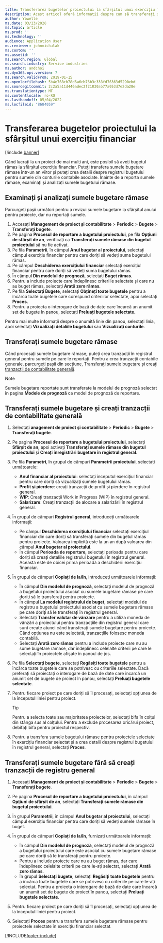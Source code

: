 ```yaml
---
title: Transferarea bugetelor proiectului la sfârșitul unui exercițiu financiar
description: Acest articol oferă informații despre cum să transferați sumele bugetare rămase în anii următori și să creați detalii privind registrul bugetului.
author: Yowelle
ms.date: 03/23/2020
ms.topic: article
ms.prod: ''
ms.technology: ''
audience: Application User
ms.reviewer: johnmichalak
ms.custom: ''
ms.assetid: ''
ms.search.region: Global
ms.search.industry: Service industries
ms.author: andchoi
ms.dyn365.ops.version: 7
ms.search.validFrom: 2019-01-15
ms.openlocfilehash: 5b4e768cb78d6a6cb76b3c338fd76363d5290ebd
ms.sourcegitcommit: 2c2a5a11d446adec2f21030ab77a053d7e2da28e
ms.translationtype: MT
ms.contentlocale: ro-RO
ms.lasthandoff: 05/04/2022
ms.locfileid: "8684059"
---
```

# <a name="transfer-project-budgets-at-fiscal-year-end"></a>Transferarea bugetelor proiectului la sfârșitul unui exercițiu financiar

[!include [banner](../includes/banner.md)]

Când lucrați la un proiect de mai mulți ani, este posibil să aveți bugetul rămas la sfârșitul exercițiu financiar. Puteți transfera sumele bugetare rămase într-un an viitor și puteți crea detalii despre registrul bugetului pentru sumele din conturile contabile asociate. Înainte de a reporta sumele rămase, examinați și analizați sumele bugetului rămase.

## <a name="review-and-analyze-remaining-budget-amounts"></a>Examinați și analizați sumele bugetare rămase

Parcurgeți pașii următori pentru a revizui sumele bugetare la sfârșitul anului pentru proiecte, dar nu reportați sumele.

1. Accesați **Management de proiect și contabilitate** > **Periodic** > **Bugete** > **Transferați bugete**. 
2. Pe pagina **Procesul de reportare a bugetului proiectului**, pe fila **Opțiuni de sfârșit de an**, verificați ca **Transferați sumele rămase din bugetul proiectului** să nu fie activat.
3. Pe fila **Parametrii**, în câmpul **Anul bugetar al proiectului**, selectați câmpul exercițiu financiar pentru care doriți să vedeți suma bugetului rămas. 
4. Pe câmpul **Deschiderea exercițiului financiar** selectați exercițiul financiar pentru care doriți să vedeți suma bugetului rămas. 
5. În câmpul **Din modelul de prognoză**, selectați **Buget rămas**. 
6. Pentru a include proiecte care îndeplinesc criteriile selectate și care nu au buget rămas, selectați **Arată zero rămas**.  
7. Pe fila **Selectați Bugete**, selectați **Obțineți toate bugetele** pentru a încărca toate bugetele care corespund criteriilor selectate, apoi selectați **Proces**. 
8. Pentru a proiecta o interogare de bază de date care încarcă un anumit set de bugete în panou, selectați **Preluați bugetele selectate**.

Pentru mai multe informații despre o anumită linie din panou, selectați linia, apoi selectați **Vizualizați detaliile bugetului** sau **Vizualizați conturile**.

## <a name="carry-forward-remaining-budget-amounts"></a>Transferați sumele bugetare rămase 

Când procesați sumele bugetare rămase, puteți crea tranzacții în registrul general pentru sumele pe care le reportați. Pentru a crea tranzacții contabile generale, parcurgeți pașii din secțiune, [Transferați sumele bugetare și creați tranzacții de contabilitate generală](#carry-forward). 

> [!NOTE]
> Sumele bugetare reportate sunt transferate la modelul de prognoză selectat în pagina **Modele de prognoză** ca model de prognoză de reportare.  

## <a name="carry-forward-budget-amounts-and-create-general-ledger-transactions"></a><a name="carry-forward"></a>Transferați sumele bugetare și creați tranzacții de contabilitate generală

1.  Selectați **anagement de proiect și contabilitate** > **Periodic** > **Bugete** > **Transferați bugete**. 
2. Pe pagina **Procesul de reportare a bugetului proiectului**, selectați **Sfârșit de an**, apoi activați **Transferați sumele rămase din bugetul proiectului** și **Creați înregistrări bugetare în registrul general**. 
3. Pe fila **Parametri**, în grupul de câmpuri **Parametrii proiectului**, selectați următoarele:

   - **Anul financiar al proiectului**: selectați începutul exercițiul financiar pentru care doriți să vizualizați sumele bugetului rămas. 
   - **Profit și pierdere**: creați tranzacții de profit și pierdere în registrul general. 
   -  **WIP**: Creați tranzacții Work in Progress (WIP) în registrul general.
   -  **Salarizare**: Creați tranzacții de alocare a salarizării în registrul general. 

5. În grupul de câmpuri **Registrul general**, introduceți următoarele informații: 

   - Pe câmpul **Deschiderea exercițiului financiar** selectați exercițiul financiar din care doriți să transferați sumele din bugetul rămas pentru proiecte. Valoarea implicită este la un an după valoarea din câmpul **Anul bugetar al proiectului**.
   -  În câmpul **Perioada de reportare**, selectați perioada pentru care doriți să creați detaliile registrului bugetului în registrul general. Aceasta este de obicei prima perioadă a deschiderii exercițiu financiar.

6. În grupul de câmpuri **Copiați de la/în**, introduceți următoarele informații:

   - În câmpul **Din modelul de prognoză**, selectați modelul de prognoză a bugetului proiectului asociat cu sumele bugetare rămase pe care doriți să le transferați pentru proiecte. 
   - În câmpul **La modelul registrului de buget**, selectați modelul de registru a bugetului proiectului asociat cu sumele bugetare rămase pe care doriți să le transferați în registrul general. 
   -  Selectați **Transfer valutar de vânzare** pentru a utiliza moneda de vânzări a proiectului pentru tranzacțiile din registrul general care sunt create atunci când transferați sumele bugetare pentru proiecte. Când opțiunea nu este selectată, tranzacțiile folosesc moneda contabilă. 
   -  Selectați **Arată zero rămas** pentru a include proiecte care nu au sume bugetare rămase, dar îndeplinesc celelalte criterii pe care le selectați în proiectele afișate în panoul de jos.

7. Pe fila **Selectați bugete**, selectați **Regăsiți toate bugetele** pentru a încărca toate bugetele care se potrivesc cu criteriile selectate. Dacă preferați să proiectați o interogare de bază de date care încarcă un anumit set de bugete de proiect în panou, selectați **Preluați bugetele selectate**.
8. Pentru fiecare proiect pe care doriți să îl procesați, selectați opțiunea de la începutul liniei pentru proiect.

    > [!TIP]
    > Pentru a selecta toate sau majoritatea proiectelor, selectați bifa în colțul din stânga sus al colțului. Pentru a exclude procesarea oricărui proiect, debifați bifa pentru proiectul respectiv.

9. Pentru a transfera sumele bugetului rămase pentru proiectele selectate în exercițiu financiar selectat și a crea detalii despre registrul bugetului în registrul general, selectați **Proces**.

## <a name="carry-forward-budget-amounts-without-creating-general-ledger-transactions"></a>Transferați sumele bugetare fără să creați tranzacții de registru general

1. Accesați **Management de proiect și contabilitate** > **Periodic** > **Bugete** > **Transferați bugete**.
2. Pe pagina **Procesul de reportare a bugetului proiectului**, în câmpul **Opțiuni de sfârșit de an**, selectați **Transferați sumele rămase din bugetul proiectului**.
3. În grupul **Parametrii**, în câmpul **Anul bugetar al proiectului**, selectați câmpul exercițiu financiar pentru care doriți să vedeți sumele rămase în buget.
4. În grupul de câmpuri **Copiați de la/în**, furnizați următoarele informații:

   - În câmpul **Din modelul de prognoză**, selectați modelul de prognoză a bugetului proiectului care este asociat cu sumele bugetare rămase pe care doriți să le transferați pentru proiecte. 
   - Pentru a include proiecte care nu au buget rămas, dar care îndeplinesc celelalte criterii pe care le-ați selectat, selectați **Arată zero rămas**.
   - În grupul **Selectați bugete**, selectați **Regăsiți toate bugetele** pentru a încărca toate bugetele care se potrivesc cu criteriile pe care le-ați selectat. Pentru a proiecta o interogare de bază de date care încarcă un anumit set de bugete de proiect în panou, selectați **Preluați bugetele selectate**.

5. Pentru fiecare proiect pe care doriți să îl procesați, selectați opțiunea de la începutul liniei pentru proiect. 
6. Selectați **Proces** pentru a transfera sumele bugetare rămase pentru proiectele selectate în exercițiu financiar selectat.



[!INCLUDE[footer-include](../includes/footer-banner.md)]

